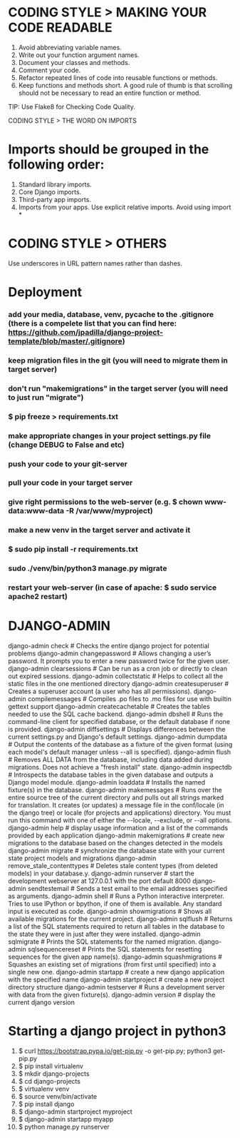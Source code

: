 
# CODING STYLE > MAKING YOUR CODE READABLE


1. Avoid abbreviating variable names.
2. Write out your function argument names.
3. Document your classes and methods.
4. Comment your code.
5. Refactor repeated lines of code into reusable functions or methods.
6. Keep functions and methods short. A good rule of thumb is that scrolling
should not be necessary to read an entire function or method.

 TIP: Use Flake8 for Checking Code Quality.



 CODING STYLE > THE WORD ON IMPORTS



# Imports should be grouped in the following order:

 1. Standard library imports.
 2. Core Django imports.
 3. Third-party app imports.
 4. Imports from your apps.
 Use explicit relative imports.
 Avoid using import *


# CODING STYLE > OTHERS



Use underscores in URL pattern names rather than dashes.



# Deployment



### add your media, database, venv, __pycache__ to the .gitignore (there is a compelete list that you can find here: https://github.com/jpadilla/django-project-template/blob/master/.gitignore)
### keep migration files in the git (you will need to migrate them in target server)
### don't run "makemigrations" in the target server (you will need to just run "migrate")
### $ pip freeze > requirements.txt
### make appropriate changes in your project settings.py file (change DEBUG to False and etc)
### push your code to your git-server
### pull your code in your target server
### give right permissions to the web-server (e.g. $ chown www-data:www-data -R /var/www/myproject)
### make a new venv in the target server and activate it
### $ sudo pip install -r requirements.txt
### sudo ./venv/bin/python3 manage.py migrate
### restart your web-server (in case of apache: $ sudo service apache2 restart)



# DJANGO-ADMIN


django-admin check                       # Checks the entire django project for potential problems
django-admin changepassword <username>   # Allows changing a user’s password. It prompts you to enter a new password twice for the given user.
django-admin clearsessions               # Can be run as a cron job or directly to clean out expired sessions.
django-admin collectstatic               # Helps to collect all the static files in the one mentioned directory
django-admin createsuperuser             # Creates a superuser account (a user who has all permissions).
django-admin compilemessages             # Compiles .po files to .mo files for use with builtin gettext support
django-admin createcachetable            # Creates the tables needed to use the SQL cache backend.
django-admin dbshell                     # Runs the command-line client for specified database, or the default database if none is provided.
django-admin diffsettings                # Displays differences between the current settings.py and Django's default settings.
django-admin dumpdata                    # Output the contents of the database as a fixture of the given format (using each model's default manager unless --all is specified).
django-admin flush                       # Removes ALL DATA from the database, including data added during migrations. Does not achieve a "fresh install" state.
django-admin inspectdb                   # Introspects the database tables in the given database and outputs a Django model module.
django-admin loaddata                    # Installs the named fixture(s) in the database.
django-admin makemessages                # Runs over the entire source tree of the current directory and pulls out all strings marked for translation. It creates (or updates) a message file in the conf/locale (in the django tree) or locale (for projects and applications) directory. You must run this command with one of either the --locale, --exclude, or --all options.
django-admin help                        # display usage information and a list of the commands provided by each application
django-admin makemigrations              # create new migrations to the database based on the changes detected in the models
django-admin migrate                     # synchronize the database state with your current state project models and migrations
django-admin remove_stale_contenttypes   # Deletes stale content types (from deleted models) in your database.y.
django-admin runserver <port>            # start the development webserver at 127.0.0.1 with the port <port> default 8000
django-admin sendtestemail               # Sends a test email to the email addresses specified as arguments.
django-admin shell                       # Runs a Python interactive interpreter. Tries to use IPython or bpython, if one of them is available. Any standard input is executed as code.
django-admin showmigrations              # Shows all available migrations for the current project.
django-admin sqlflush                    # Returns a list of the SQL statements required to return all tables in the database to the state they were in just after they were installed.
django-admin sqlmigrate                  # Prints the SQL statements for the named migration.
django-admin sqlsequencereset            # Prints the SQL statements for resetting sequences for the given app name(s).
django-admin squashmigrations            # Squashes an existing set of migrations (from first until specified) into a single new one.
django-admin startapp <Appname>          # create a new django application with the specified name
django-admin startproject <ProjectName>  # create a new project directory structure
django-admin testserver                  # Runs a development server with data from the given fixture(s).
django-admin version                     # display the current django version


# Starting a django project in python3



  1. $ curl https://bootstrap.pypa.io/get-pip.py -o get-pip.py; python3 get-pip.py						
  2. $ pip install virtualenv
  3. $ mkdir django-projects
  4. $ cd django-projects  
  5. $ virtualenv venv 								
  6. $ source venv/bin/activate	
  7. $ pip install django							
  8. $ django-admin startproject myproject
  9. $ django-admin startapp myapp
  10. $ python manage.py runserver

